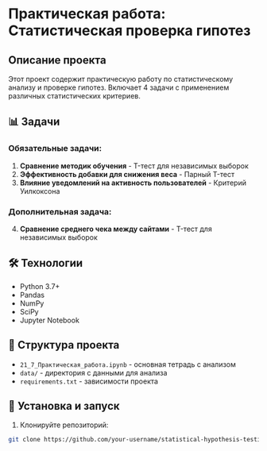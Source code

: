 # Практическая работа: Статистическая проверка гипотез

## Описание проекта
Этот проект содержит практическую работу по статистическому анализу и проверке гипотез. Включает 4 задачи с применением различных статистических критериев.

## 📊 Задачи

### Обязательные задачи:
1. **Сравнение методик обучения** - T-тест для независимых выборок
2. **Эффективность добавки для снижения веса** - Парный T-тест
3. **Влияние уведомлений на активность пользователей** - Критерий Уилкоксона

### Дополнительная задача:
4. **Сравнение среднего чека между сайтами** - T-тест для независимых выборок

## 🛠 Технологии
- Python 3.7+
- Pandas
- NumPy
- SciPy
- Jupyter Notebook

## 📁 Структура проекта
- `21_7_Практическая_работа.ipynb` - основная тетрадь с анализом
- `data/` - директория с данными для анализа
- `requirements.txt` - зависимости проекта

## 🚀 Установка и запуск

1. Клонируйте репозиторий:
```bash
git clone https://github.com/your-username/statistical-hypothesis-testing.git